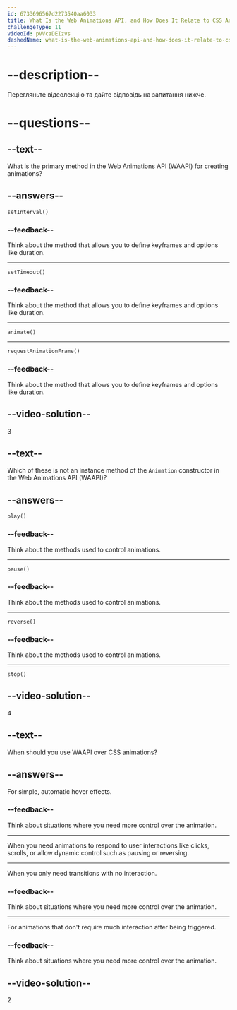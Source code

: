 ```yaml
---
id: 6733696567d2273540aa6033
title: What Is the Web Animations API, and How Does It Relate to CSS Animation Properties?
challengeType: 11
videoId: pVVcaDEIzvs
dashedName: what-is-the-web-animations-api-and-how-does-it-relate-to-css-animation-properties
---
```


# --description--

Перегляньте відеолекцію та дайте відповідь на запитання нижче.

# --questions--

## --text--

What is the primary method in the Web Animations API (WAAPI) for creating animations?

## --answers--

`setInterval()`

### --feedback--

Think about the method that allows you to define keyframes and options like duration.

---

`setTimeout()`

### --feedback--

Think about the method that allows you to define keyframes and options like duration.

---

`animate()`

---

`requestAnimationFrame()`

### --feedback--

Think about the method that allows you to define keyframes and options like duration.

## --video-solution--

3

## --text--
Which of these is not an instance method of the `Animation` constructor in the Web Animations API (WAAPI)?

## --answers--

`play()`

### --feedback--

Think about the methods used to control animations.

---

`pause()`

### --feedback--

Think about the methods used to control animations.

---

`reverse()`

### --feedback--

Think about the methods used to control animations.

---

`stop()`

## --video-solution--

4

## --text--

When should you use WAAPI over CSS animations?

## --answers--

For simple, automatic hover effects.

### --feedback--

Think about situations where you need more control over the animation.

---

When you need animations to respond to user interactions like clicks, scrolls, or allow dynamic control such as pausing or reversing.

---

When you only need transitions with no interaction.

### --feedback--

Think about situations where you need more control over the animation.

---

For animations that don't require much interaction after being triggered.

### --feedback--

Think about situations where you need more control over the animation.

## --video-solution--

2

